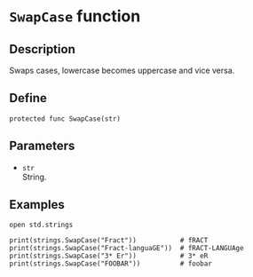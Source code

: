 # ``SwapCase`` function

## Description
Swaps cases, lowercase becomes uppercase and vice versa.

## Define
```
protected func SwapCase(str)
```

## Parameters
+ ``str`` <br>
String.

## Examples
```
open std.strings

print(strings.SwapCase("Fract"))           # fRACT
print(strings.SwapCase("Fract-languaGE"))  # fRACT-LANGUAge
print(strings.SwapCase("3* Er"))           # 3* eR
print(strings.SwapCase("FOOBAR"))          # foobar
```
